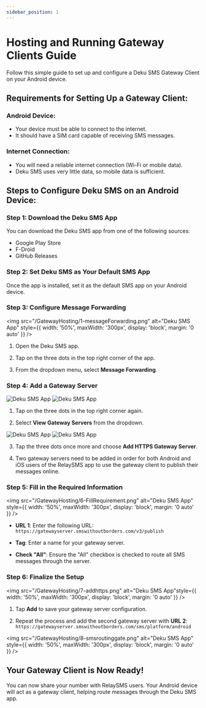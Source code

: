 ```yaml
---
sidebar_position: 1
---
```


# Hosting and Running Gateway Clients Guide

Follow this simple guide to set up and configure a Deku SMS Gateway Client on your Android device.

## Requirements for Setting Up a Gateway Client:

### Android Device:

- Your device must be able to connect to the internet.
- It should have a SIM card capable of receiving SMS messages.

### Internet Connection:

- You will need a reliable internet connection (Wi-Fi or mobile data).
- Deku SMS uses very little data, so mobile data is sufficient.

## Steps to Configure Deku SMS on an Android Device:

### Step 1: Download the Deku SMS App

You can download the Deku SMS app from one of the following sources:

- Google Play Store
- F-Droid
- GitHub Releases

### Step 2: Set Deku SMS as Your Default SMS App

Once the app is installed, set it as the default SMS app on your Android device.

### Step 3: Configure Message Forwarding

<img src="/GatewayHosting/1-messageForwarding.png" alt="Deku SMS App" style={{ width: '50%', maxWidth: '300px', display: 'block', margin: '0 auto' }} />

1. Open the Deku SMS app.

2. Tap on the three dots in the top right corner of the app.

3. From the dropdown menu, select **Message Forwarding**.

### Step 4: Add a Gateway Server

<div style={{ display: 'flex', justifyContent: 'space-around', gap: '10px' }}>
  <img src="/GatewayHosting/2-forwarding.png" alt="Deku SMS App" style={{ width: '48%', maxWidth: '300px' }} />
  <img src="/GatewayHosting/3-viewGatewayServers.png" alt="Deku SMS App" style={{ width: '48%', maxWidth: '300px' }} /> 
</div>

1. Tap on the three dots in the top right corner again.

2. Select **View Gateway Servers** from the dropdown.

<div style={{ display: 'flex', justifyContent: 'space-around', gap: '10px' }}>
  <img src="/GatewayHosting/4-sms-routing-gateway.png" alt="Deku SMS App" style={{ width: '48%', maxWidth: '300px' }} />
  <img src="/GatewayHosting/5-selectHTTPS.png" alt="Deku SMS App" style={{ width: '48%', maxWidth: '300px' }} />
</div>

3. Tap the three dots once more and choose **Add HTTPS Gateway Server**.

4. Two gateway servers need to be added in order for both Android and iOS users of the RelaySMS app to use the gateway client to publish their messages online.

### Step 5: Fill in the Required Information

<img src="/GatewayHosting/6-FillRequirement.png" alt="Deku SMS App" style={{ width: '50%', maxWidth: '300px', display: 'block', margin: '0 auto' }} />

- **URL 1**: Enter the following URL:  
  `https://gatewayserver.smswithoutborders.com/v3/publish`

- **Tag**: Enter a name for your gateway server.

- **Check "All"**: Ensure the "All" checkbox is checked to route all SMS messages through the server.

### Step 6: Finalize the Setup

<img src="/GatewayHosting/7-addhttps.png" alt="Deku SMS App"style={{ width: '50%', maxWidth: '300px', display: 'block', margin: '0 auto' }} />

1. Tap **Add** to save your gateway server configuration.

2. Repeat the process and add the second gateway server with **URL 2**:  
   `https://gatewayserver.smswithoutborders.com/sms/platform/android`

<img src="/GatewayHosting/8-smsroutinggate.png" alt="Deku SMS App" style={{ width: '50%', maxWidth: '300px', display: 'block', margin: '0 auto' }} />

## Your Gateway Client is Now Ready!

You can now share your number with RelaySMS users. Your Android device will act as a gateway client, helping route messages through the Deku SMS app.
